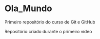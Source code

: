 # Ola_Mundo
 Primeiro repositório do curso de Git e GitHub

Repositório criado durante o primeiro vídeo